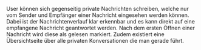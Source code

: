 User können sich gegenseitig private Nachrichten schreiben, welche nur vom Sender und Empfänger einer Nachricht eingesehen werden können. Dabei ist der Nachrichtenverlauf klar erkennbar und es kann direkt auf eine empfangene Nachricht geantwortet werden. Nach dem ersten Öffnen einer Nachricht wird diese als gelesen markiert.
Zudem existiert eine Übersichtseite über alle privaten Konversationen die man gerade führt.